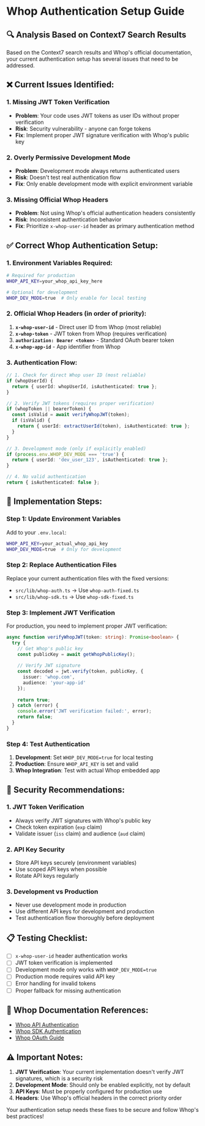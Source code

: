 # Whop Authentication Setup Guide

## 🔍 **Analysis Based on Context7 Search Results**

Based on the Context7 search results and Whop's official documentation, your current authentication setup has several issues that need to be addressed.

## ❌ **Current Issues Identified:**

### **1. Missing JWT Token Verification**
- **Problem**: Your code uses JWT tokens as user IDs without proper verification
- **Risk**: Security vulnerability - anyone can forge tokens
- **Fix**: Implement proper JWT signature verification with Whop's public key

### **2. Overly Permissive Development Mode**
- **Problem**: Development mode always returns authenticated users
- **Risk**: Doesn't test real authentication flow
- **Fix**: Only enable development mode with explicit environment variable

### **3. Missing Official Whop Headers**
- **Problem**: Not using Whop's official authentication headers consistently
- **Risk**: Inconsistent authentication behavior
- **Fix**: Prioritize `x-whop-user-id` header as primary authentication method

## ✅ **Correct Whop Authentication Setup:**

### **1. Environment Variables Required:**
```bash
# Required for production
WHOP_API_KEY=your_whop_api_key_here

# Optional for development
WHOP_DEV_MODE=true  # Only enable for local testing
```

### **2. Official Whop Headers (in order of priority):**
1. **`x-whop-user-id`** - Direct user ID from Whop (most reliable)
2. **`x-whop-token`** - JWT token from Whop (requires verification)
3. **`authorization: Bearer <token>`** - Standard OAuth bearer token
4. **`x-whop-app-id`** - App identifier from Whop

### **3. Authentication Flow:**
```typescript
// 1. Check for direct Whop user ID (most reliable)
if (whopUserId) {
  return { userId: whopUserId, isAuthenticated: true };
}

// 2. Verify JWT tokens (requires proper verification)
if (whopToken || bearerToken) {
  const isValid = await verifyWhopJWT(token);
  if (isValid) {
    return { userId: extractUserId(token), isAuthenticated: true };
  }
}

// 3. Development mode (only if explicitly enabled)
if (process.env.WHOP_DEV_MODE === 'true') {
  return { userId: 'dev_user_123', isAuthenticated: true };
}

// 4. No valid authentication
return { isAuthenticated: false };
```

## 🔧 **Implementation Steps:**

### **Step 1: Update Environment Variables**
Add to your `.env.local`:
```bash
WHOP_API_KEY=your_actual_whop_api_key
WHOP_DEV_MODE=true  # Only for development
```

### **Step 2: Replace Authentication Files**
Replace your current authentication files with the fixed versions:
- `src/lib/whop-auth.ts` → Use `whop-auth-fixed.ts`
- `src/lib/whop-sdk.ts` → Use `whop-sdk-fixed.ts`

### **Step 3: Implement JWT Verification**
For production, you need to implement proper JWT verification:

```typescript
async function verifyWhopJWT(token: string): Promise<boolean> {
  try {
    // Get Whop's public key
    const publicKey = await getWhopPublicKey();
    
    // Verify JWT signature
    const decoded = jwt.verify(token, publicKey, {
      issuer: 'whop.com',
      audience: 'your-app-id'
    });
    
    return true;
  } catch (error) {
    console.error('JWT verification failed:', error);
    return false;
  }
}
```

### **Step 4: Test Authentication**
1. **Development**: Set `WHOP_DEV_MODE=true` for local testing
2. **Production**: Ensure `WHOP_API_KEY` is set and valid
3. **Whop Integration**: Test with actual Whop embedded app

## 🚨 **Security Recommendations:**

### **1. JWT Token Verification**
- Always verify JWT signatures with Whop's public key
- Check token expiration (`exp` claim)
- Validate issuer (`iss` claim) and audience (`aud` claim)

### **2. API Key Security**
- Store API keys securely (environment variables)
- Use scoped API keys when possible
- Rotate API keys regularly

### **3. Development vs Production**
- Never use development mode in production
- Use different API keys for development and production
- Test authentication flow thoroughly before deployment

## 📋 **Testing Checklist:**

- [ ] `x-whop-user-id` header authentication works
- [ ] JWT token verification is implemented
- [ ] Development mode only works with `WHOP_DEV_MODE=true`
- [ ] Production mode requires valid API key
- [ ] Error handling for invalid tokens
- [ ] Proper fallback for missing authentication

## 🔗 **Whop Documentation References:**

- [Whop API Authentication](https://docs.whop.com/api-reference/v2/authentication)
- [Whop SDK Authentication](https://dev.whop.com/sdk/api/authentication/)
- [Whop OAuth Guide](https://docs.whop.com/apps/features/oauth-guide)

## ⚠️ **Important Notes:**

1. **JWT Verification**: Your current implementation doesn't verify JWT signatures, which is a security risk
2. **Development Mode**: Should only be enabled explicitly, not by default
3. **API Keys**: Must be properly configured for production use
4. **Headers**: Use Whop's official headers in the correct priority order

Your authentication setup needs these fixes to be secure and follow Whop's best practices!

